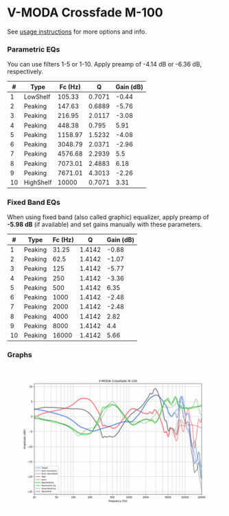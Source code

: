 # V-MODA Crossfade M-100
See [usage instructions](https://github.com/jaakkopasanen/AutoEq#usage) for more options and info.

### Parametric EQs
You can use filters 1-5 or 1-10. Apply preamp of -4.14 dB or -6.36 dB, respectively.

|   # | Type      |   Fc (Hz) |      Q |   Gain (dB) |
|-----|-----------|-----------|--------|-------------|
|   1 | LowShelf  |    105.33 | 0.7071 |       -0.44 |
|   2 | Peaking   |    147.63 | 0.6889 |       -5.76 |
|   3 | Peaking   |    216.95 | 2.0117 |       -3.08 |
|   4 | Peaking   |    448.38 | 0.795  |        5.91 |
|   5 | Peaking   |   1158.97 | 1.5232 |       -4.08 |
|   6 | Peaking   |   3048.79 | 2.0371 |       -2.96 |
|   7 | Peaking   |   4576.68 | 2.2939 |        5.5  |
|   8 | Peaking   |   7073.01 | 2.4883 |        6.18 |
|   9 | Peaking   |   7671.01 | 4.3013 |       -2.26 |
|  10 | HighShelf |  10000    | 0.7071 |        3.31 |

### Fixed Band EQs
When using fixed band (also called graphic) equalizer, apply preamp of **-5.98 dB** (if available) and set gains manually with these parameters.

|   # | Type    |   Fc (Hz) |      Q |   Gain (dB) |
|-----|---------|-----------|--------|-------------|
|   1 | Peaking |     31.25 | 1.4142 |       -0.88 |
|   2 | Peaking |     62.5  | 1.4142 |       -1.07 |
|   3 | Peaking |    125    | 1.4142 |       -5.77 |
|   4 | Peaking |    250    | 1.4142 |       -3.36 |
|   5 | Peaking |    500    | 1.4142 |        6.35 |
|   6 | Peaking |   1000    | 1.4142 |       -2.48 |
|   7 | Peaking |   2000    | 1.4142 |       -2.48 |
|   8 | Peaking |   4000    | 1.4142 |        2.82 |
|   9 | Peaking |   8000    | 1.4142 |        4.4  |
|  10 | Peaking |  16000    | 1.4142 |        5.66 |

### Graphs
![](./V-MODA%20Crossfade%20M-100.png)
